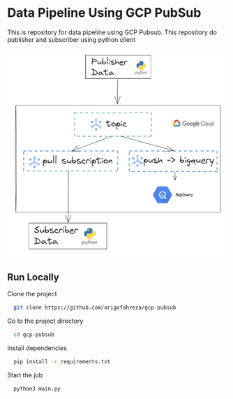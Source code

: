 # Data Pipeline Using GCP PubSub
This is repository for data pipeline using GCP Pubsub. This repository do publisher and subscriber using python client


![Flow](src/assets/highlevel-flow.png)


## Run Locally

Clone the project

```bash
  git clone https://github.com/arigofahreza/gcp-pubsub
```

Go to the project directory

```bash
  cd gcp-pubsub
```

Install dependencies

```bash
  pip install -r requirements.txt
```

Start the job

```bash
  python3 main.py
```